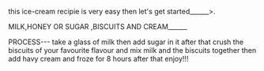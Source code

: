 this ice-cream recipie is very easy then let's get started______>.

MILK,HONEY OR SUGAR ,BISCUITS AND CREAM______

PROCESS---
take a glass of milk then add sugar in it after that crush the biscuits of your favourite flavour and mix milk and the biscuits together then add havy cream and froze for 8 hours after that enjoy!!!
